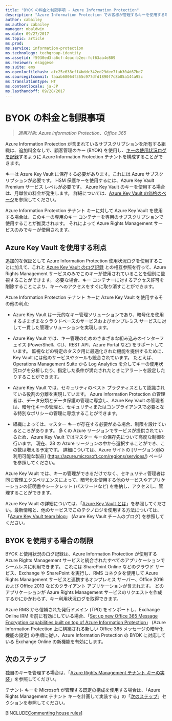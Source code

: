```yaml
---
title: "BYOK の料金と制限事項 - Azure Information Protection"
description: "Azure Information Protection でお客様が管理するキーを使用する場合 (Bring Your Own Key または BYOK と呼ばれます) は、制限事項を確認してください。"
author: cabailey
ms.author: cabailey
manager: mbaldwin
ms.date: 09/27/2017
ms.topic: article
ms.prod: 
ms.service: information-protection
ms.technology: techgroup-identity
ms.assetid: f5930ed3-a6cf-4eac-b2ec-fcf63aa4e809
ms.reviewer: esaggese
ms.suite: ems
ms.openlocfilehash: afc25e638cff4bddc342ed29dee7fab304d67bd7
ms.sourcegitcommit: faaab68064f365c977dfd1890f7c8b05a144a95c
ms.translationtype: HT
ms.contentlocale: ja-JP
ms.lasthandoff: 09/28/2017
---
```

# <a name="byok-pricing-and-restrictions"></a>BYOK の料金と制限事項

>*適用対象: Azure Information Protection、Office 365*


Azure Information Protection が含まれているサブスクリプションを所有する組織は、追加料金なしで、顧客管理のキー (BYOK) を使用し、[キーの使用状況ログを記録](../deploy-use/log-analyze-usage.md)するように Azure Information Protection テナントを構成することができます。 

キーは Azure Key Vault に保存する必要があります。これには Azure サブスクリプションが必要です。 HSM 保護キーを使用するには、Azure Key Vault Premium サービス レベルが必要です。 Azure Key Vault のキーを使用する場合は、月単位の料金が発生します。 詳細については、[Azure Key Vault の価格のページ](https://azure.microsoft.com/en-us/pricing/details/key-vault/)を参照してください。

Azure Information Protection テナント キーに対して Azure Key Vault を使用する場合は、このキーの専用のキー コンテナーを専用のサブスクリプションで使用することが推奨されます。 それによって Azure Rights Management サービスのみでキーが使用されます。 

## <a name="benefits-of-using-azure-key-vault"></a>Azure Key Vault を使用する利点

追加的な保証として Azure Information Protection 使用状況ログを使用することに加えて、これと [Azure Key Vault のログ記録](https://azure.microsoft.com/documentation/articles/key-vault-logging/) との相互参照を行って、Azure Rights Management サービスのみでこのキーが使用されていることを個別に監視することができます。 必要な場合、キー コンテナーに対するアクセス許可を削除することにより、キーへのアクセスをすぐに取り消すことができます。

Azure Information Protection テナント キーに Azure Key Vault を使用するその他の利点:

- Azure Key Vault は一元的なキー管理ソリューションであり、暗号化を使用するさまざまなクラウドベースのサービスおよびオンプレミス サービスに対して一貫した管理ソリューションを実現します。

- Azure Key Vault では、キー管理のためのさまざまな組み込みのインターフェイス (PowerShell、CLI、REST API、Azure Portal など) をサポートしています。 監視などの特定のタスク用に最適化された機能を提供するために、Key Vault には他のサービスやツールも統合されています。 たとえば、Operations Management Suite から Log Analytics を介してキーの使用状況ログを分析したり、指定した条件が満たされたときにアラートを設定したりすることができます。

- Azure Key Vault では、セキュリティのベスト プラクティスとして認識されている役割の分離を実現しています。 Azure Information Protection の管理者は、データ分類とデータ保護の管理に専念し、Azure Key Vault の管理者は、暗号化キーの管理と、セキュリティまたはコンプライアンスで必要となる特別なポリシーの管理に専念することができます。

- 組織によっては、マスター キーが存在する必要がある場合、制限を設けているところがあります。 多くの Azure リージョンでサービスが提供されているため、Azure Key Vault ではマスター キーの保存先について高度な制御を行います。 現在、28 の Azure リージョンの中から選択することができ、この数は増える予定です。 詳細については、Azure サイトの [リージョン別の利用可能な製品] (https://azure.microsoft.com/regions/services/) ページを参照してください。

Azure Key Vault では、キーの管理ができるだけでなく、セキュリティ管理者は同じ管理エクスペリエンスによって、暗号化を使用する他のサービスやアプリケーションの証明書やシークレット (パスワードなど) を格納し、アクセスし、管理することができます。 

Azure Key Vault の詳細については、「[Azure Key Vault とは](/azure/key-vault/key-vault-whatis)」を参照してください。最新情報と、他のサービスでこのテクノロジを使用する方法については、「[Azure Key Vault team blog](https://blogs.technet.microsoft.com/kv/)」 (Azure Key Vault チームのブログ) を参照してください。

## <a name="restrictions-when-using-byok"></a>BYOK を使用する場合の制限

BYOK と使用状況のログ記録は、Azure Information Protection が使用する Azure Rights Management サービスと統合されたすべてのアプリケーションでシームレスに利用できます。 これには SharePoint Online などのクラウド サービス、Exchange や SharePoint を実行し、RMS コネクタを使用して Azure Rights Management サービスと連携するオンプレミス サーバー、Office 2016 および Office 2013 などのクライアント アプリケーションが含まれます。 どのアプリケーションが Azure Rights Management サービスのリクエストを作成するかにかかわらず、キー利用状況ログを取得できます。

Azure RMS から信頼された発行ドメイン (TPD) をインポートし、Exchange Online IRM を前に有効にしている場合、「[Set up new Office 365 Message Encryption capabilities built on top of Azure Information Protection](https://support.office.com/article/7ff0c040-b25c-4378-9904-b1b50210d00e)」 (Azure Information Protection 上に構築される新しい Office 365 メッセージの暗号化機能の設定) の手順に従い、Azure Information Protection の BYOK に対応している Exchange Online の新機能を有効にします。

## <a name="next-steps"></a>次のステップ

独自のキーを管理する場合は、「[Azure Rights Management テナント キーの実装](plan-implement-tenant-key.md#implementing-byok-for-your-azure-information-protection-tenant-key)」を参照してください。

テナント キーを Microsoft が管理する既定の構成を使用する場合は、「Azure Rights Management テナント キーを計画して実装する」の「[次のステップ](plan-implement-tenant-key.md#next-steps)」セクションを参照してください。

[!INCLUDE[Commenting house rules](../includes/houserules.md)]
